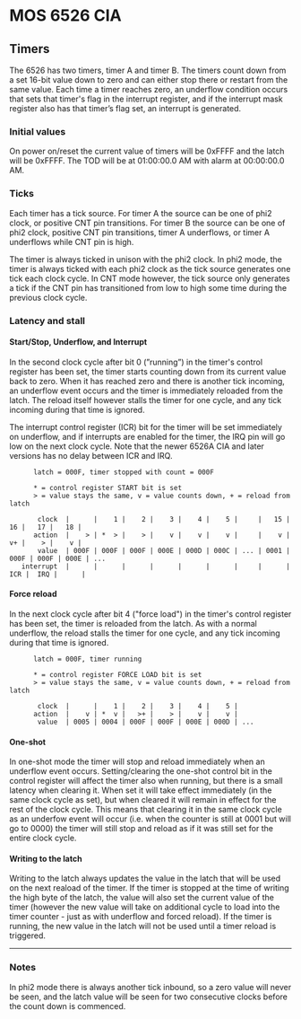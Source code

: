 # MOS 6526 CIA

## Timers

The 6526 has two timers, timer A and timer B. The timers count down from a set 16-bit value down to zero and can either stop there or restart from the same value. Each time a timer reaches zero, an underflow condition occurs that sets that timer's flag in the interrupt register, and if the interrupt mask register also has that timer’s flag set, an interrupt is generated.

### Initial values
On power on/reset the current value of timers will be 0xFFFF and the latch will be 0xFFFF.
The TOD will be at 01\:00\:00.0 AM with alarm at 00\:00\:00.0 AM.

### Ticks

Each timer has a tick source. For timer A the source can be one of phi2 clock, or positive CNT pin transitions. For timer B the source can be one of phi2 clock, positive CNT pin transitions, timer A underflows, or timer A underflows while CNT pin is high.

The timer is always ticked in unison with the phi2 clock. In phi2 mode, the timer is always ticked with each phi2 clock as the tick source generates one tick each clock cycle. In CNT mode however, the tick source only generates a tick if the CNT pin has transitioned from low to high some time during the previous clock cycle.

### Latency and stall

#### Start/Stop, Underflow, and Interrupt
In the second clock cycle after bit 0 (”running”) in the timer's control register has been set, the timer starts counting down from its current value back to zero. When it has reached zero and there is another tick incoming, an underflow event occurs and the timer is immediately reloaded from the latch. The reload itself however stalls the timer for one cycle, and any tick incoming during that time is ignored.

The interrupt control register (ICR) bit for the timer will be set immediately on underflow, and if interrupts are enabled for the timer, the IRQ pin will go low on the next clock cycle. Note that the newer 6526A CIA and later versions has no delay between ICR and IRQ.

```text
      latch = 000F, timer stopped with count = 000F

      * = control register START bit is set
      > = value stays the same, v = value counts down, + = reload from latch

       clock  |      |    1 |    2 |    3 |    4 |    5 |     |   15 |   16 |   17 |   18 |
      action  |    > | *  > |    > |    v |    v |    v |     |    v |   v+ |    > |    v |
       value  | 000F | 000F | 000F | 000E | 000D | 000C | ... | 0001 | 000F | 000F | 000E | ...
   interrupt  |      |      |      |      |      |      |     |      |  ICR |  IRQ |      |

```

#### Force reload
In the next clock cycle after bit 4 ("force load") in the timer's control register has been set, the timer is reloaded from the latch. As with a normal underflow, the reload stalls the timer for one cycle, and any tick incoming during that time is ignored.

```text
      latch = 000F, timer running

      * = control register FORCE LOAD bit is set
      > = value stays the same, v = value counts down, + = reload from latch

       clock  |      |    1 |    2 |    3 |    4 |    5 |
      action  |    v | *  v |   >+ |    > |    v |    v |
       value  | 0005 | 0004 | 000F | 000F | 000E | 000D | ...

```

#### One-shot
In one-shot mode the timer will stop and reload immediately when an underflow event occurs. Setting/clearing the one-shot control bit in the control register will affect the timer also when running, but there is a small latency when clearing it.
When set it will take effect immediately (in the same clock cycle as set), but when cleared it will remain in effect for the rest of the clock cycle. This means that clearing it in the same clock cycle as an underfow event will occur (i.e. when the counter is still at 0001 but will go to 0000) the timer will still stop and reload as if it was still set for the entire clock cycle. 

#### Writing to the latch
Writing to the latch always updates the value in the latch that will be used on the next reaload of the timer. If the timer is stopped at the time of writing the high byte of the latch, the value will also set the current value of the timer (however the new value will take on additional cycle to load into the timer counter - just as with underflow and forced reload). If the timer is running, the new value in the latch will not be used until a timer reload is triggered. 

---

### Notes
In phi2 mode there is always another tick inbound, so a zero value will never be seen, and the latch value will be seen for two consecutive clocks before the count down is commenced.

